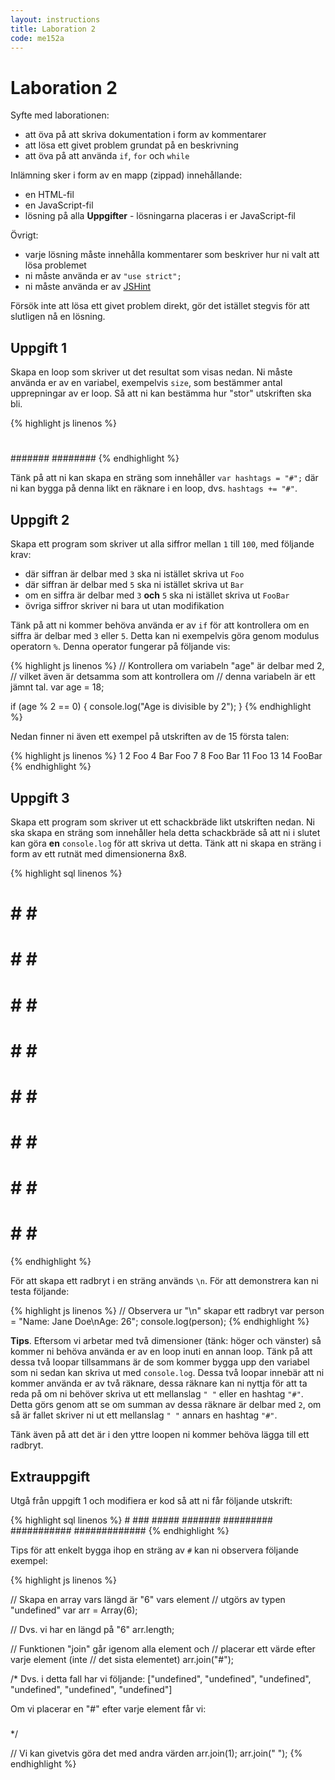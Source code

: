 ```yaml
---
layout: instructions
title: Laboration 2
code: me152a
---
```


# Laboration 2

Syfte med laborationen:

* att öva på att skriva dokumentation i form av kommentarer
* att lösa ett givet problem grundat på en beskrivning
* att öva på att använda `if`, `for` och `while`

Inlämning sker i form av en mapp (zippad) innehållande:

* en HTML-fil
* en JavaScript-fil
* lösning på alla __Uppgifter__ - lösningarna placeras i er JavaScript-fil

Övrigt:

* varje lösning måste innehålla kommentarer som beskriver hur ni valt att lösa problemet
* ni måste använda er av `"use strict";`
* ni måste använda er av [JSHint](http://jshint.com/)

Försök inte att lösa ett givet problem direkt, gör det istället stegvis för att slutligen nå en lösning.

## Uppgift 1

Skapa en loop som skriver ut det resultat som visas nedan. Ni måste använda er av en variabel, exempelvis `size`, som bestämmer antal upprepningar av er loop. Så att ni kan bestämma hur "stor" utskriften ska bli.

{% highlight js linenos %}
#
##
###
####
#####
######
#######
########
{% endhighlight %}

Tänk på att ni kan skapa en sträng som innehåller `var hashtags = "#";` där ni kan bygga på denna likt en räknare i en loop, dvs. `hashtags += "#"`.

## Uppgift 2

Skapa ett program som skriver ut alla siffror mellan `1` till `100`, med följande krav:

* där siffran är delbar med `3` ska ni istället skriva ut `Foo`
* där siffran är delbar med `5` ska ni istället skriva ut `Bar`
* om en siffra är delbar med `3` __och__ `5` ska ni istället skriva ut `FooBar`
* övriga siffror skriver ni bara ut utan modifikation

Tänk på att ni kommer behöva använda er av `if` för att kontrollera om en siffra är delbar med `3` eller `5`. Detta kan ni exempelvis göra genom modulus operatorn `%`. Denna operator fungerar på följande vis:

{% highlight js linenos %}
// Kontrollera om variabeln "age" är delbar med 2,
// vilket även är detsamma som att kontrollera om
// denna variabeln är ett jämnt tal.
var age = 18;

if (age % 2 == 0) {
    console.log("Age is divisible by 2");
}
{% endhighlight %}

Nedan finner ni även ett exempel på utskriften av de 15 första talen:

{% highlight js linenos %}
1
2
Foo
4
Bar
Foo
7
8
Foo
Bar
11
Foo
13
14
FooBar
{% endhighlight %}

## Uppgift 3

Skapa ett program som skriver ut ett schackbräde likt utskriften nedan. Ni ska skapa en sträng som innehåller hela detta schackbräde så att ni i slutet kan göra __en__ `console.log` för att skriva ut detta. Tänk att ni skapa en sträng i form av ett rutnät med dimensionerna 8x8.

{% highlight sql linenos %}
 # # # #
# # # # 
 # # # #
# # # # 
 # # # #
# # # # 
 # # # #
# # # # 
{% endhighlight %}

För att skapa ett radbryt i en sträng används `\n`. För att demonstrera kan ni testa följande:

{% highlight js linenos %}
// Observera ur "\n" skapar ett radbryt
var person = "Name: Jane Doe\nAge: 26";
console.log(person);
{% endhighlight %}

__Tips__. Eftersom vi arbetar med två dimensioner (tänk: höger och vänster) så kommer ni behöva använda er av en loop inuti en annan loop. Tänk på att dessa två loopar tillsammans är de som kommer bygga upp den variabel som ni sedan kan skriva ut med `console.log`. Dessa två loopar innebär att ni kommer använda er av två räknare, dessa räknare kan ni nyttja för att ta reda på om ni behöver skriva ut ett mellanslag `" "` eller en hashtag `"#"`. Detta görs genom att se om summan av dessa räknare är delbar med `2`, om så är fallet skriver ni ut ett mellanslag `" "` annars en hashtag `"#"`.

Tänk även på att det är i den yttre loopen ni kommer behöva lägga till ett radbryt.

## Extrauppgift

Utgå från uppgift 1 och modifiera er kod så att ni får följande utskrift:

{% highlight sql linenos %}
      #
     ###
    #####
   #######
  #########
 ###########
#############
{% endhighlight %}

Tips för att enkelt bygga ihop en sträng av `#` kan ni observera följande exempel:

{% highlight js linenos %}

// Skapa en array vars längd är "6" vars element
// utgörs av typen "undefined"
var arr = Array(6);

// Dvs. vi har en längd på "6"
arr.length;

// Funktionen "join" går igenom alla element och
// placerar ett värde efter varje element (inte
// det sista elementet)
arr.join("#");

/* Dvs. i detta fall har vi följande:
["undefined", "undefined", "undefined",
 "undefined", "undefined", "undefined"]

Om vi placerar en "#" efter varje element får vi:
#####
*/

// Vi kan givetvis göra det med andra värden
arr.join(1);
arr.join(" ");
{% endhighlight %}
